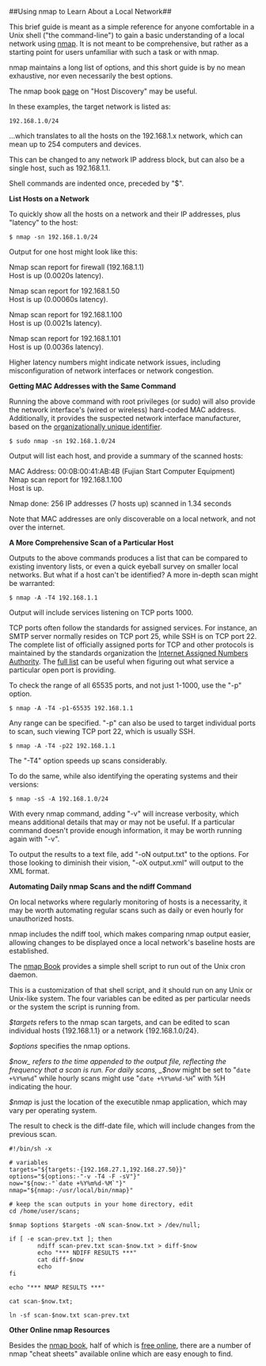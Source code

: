 ##Using nmap to Learn About a Local Network##

This brief guide is meant as a simple reference for anyone comfortable in a Unix shell ("the command-line") to gain a basic understanding of a local network using [nmap](https://nmap.org/). It is not meant to be comprehensive, but rather as a starting point for users unfamiliar with such a task or with nmap.

nmap maintains a long list of options, and this short guide is by no mean exhaustive, nor even necessarily the best options.

The nmap book [page](https://nmap.org/book/man-host-discovery.html) on "Host Discovery" may be useful.

In these examples, the target network is listed as:

	192.168.1.0/24

...which translates to all the hosts on the 192.168.1.x network, which can mean up to 254 computers and devices.

This can be changed to any network IP address block, but can also be a single host, such as 192.168.1.1.

Shell commands are indented once, preceded by "$".

__List Hosts on a Network__

To quickly show all the hosts on a network and their IP addresses, plus "latency" to the host:

	$ nmap -sn 192.168.1.0/24

Output for one host might look like this:

Nmap scan report for firewall (192.168.1.1)  
Host is up (0.0020s latency).

Nmap scan report for 192.168.1.50  
Host is up (0.00060s latency).

Nmap scan report for 192.168.1.100  
Host is up (0.0021s latency).

Nmap scan report for 192.168.1.101  
Host is up (0.0036s latency).

Higher latency numbers might indicate network issues, including misconfiguration of network interfaces or network congestion.

__Getting MAC Addresses with the Same Command__

Running the above command with root privileges (or sudo) will also provide the network interface's (wired or wireless) hard-coded MAC address. Additionally, it provides the suspected network interface manufacturer, based on the [organizationally unique identifier](http://standards-oui.ieee.org/oui.txt).

	$ sudo nmap -sn 192.168.1.0/24

Output will list each host, and provide a summary of the scanned hosts:

MAC Address: 00:0B:00:41:AB:4B (Fujian Start Computer Equipment)  
Nmap scan report for 192.168.1.100  
Host is up.  

Nmap done: 256 IP addresses (7 hosts up) scanned in 1.34 seconds

Note that MAC addresses are only discoverable on a local network, and not over the internet.

__A More Comprehensive Scan of a Particular Host__

Outputs to the above commands produces a list that can be compared to existing inventory lists, or even a quick eyeball survey on smaller local networks. But what if a host can't be identified? A more in-depth scan might be warranted:

	$ nmap -A -T4 192.168.1.1

Output will include services listening on TCP ports 1000.

TCP ports often follow the standards for assigned services. For instance, an SMTP server normally resides on TCP port 25, while SSH is on TCP port 22. The complete list of officially assigned ports for TCP and other protocols is maintained by the standards organization the [Internet Assigned Numbers Authority](https://www.iana.org/). The [full list](https://www.iana.org/assignments/service-names-port-numbers/service-names-port-numbers.txt) can be useful when figuring out what service a particular open port is providing.

To check the range of all 65535 ports, and not just 1-1000, use the "-p" option.

	$ nmap -A -T4 -p1-65535 192.168.1.1

Any range can be specified. "-p" can also be used to target individual ports to scan, such viewing TCP port 22, which is usually SSH.

	$ nmap -A -T4 -p22 192.168.1.1

The "-T4" option speeds up scans considerably.

To do the same, while also identifying the operating systems and their versions:

	$ nmap -sS -A 192.168.1.0/24

With every nmap command, adding "-v" will increase verbosity, which means additional details that may or may not be useful. If a particular command doesn't provide enough information, it may be worth running again with "-v".

To output the results to a text file, add "-oN output.txt" to the options. For those looking to diminish their vision, "-oX output.xml" will output to the XML format.

__Automating Daily nmap Scans and the ndiff Command__

On local networks where regularly monitoring of hosts is a necessarity, it may be worth automating regular scans such as daily or even hourly for unauthorized hosts.

nmap includes the ndiff tool, which makes comparing nmap output easier, allowing changes to be displayed once a local network's baseline hosts are established.

The [nmap Book](https://nmap.org/book/ndiff-man-periodic.html) provides a simple shell script to run out of the Unix cron daemon.

This is a customization of that shell script, and it should run on any Unix or Unix-like system. The four variables can be edited as per particular needs or the system the script is running from.

_$targets_ refers to the nmap scan targets, and can be edited to scan individual hosts {192.168.1.1} or a network {192.168.1.0/24}.

_$options_ specifies the nmap options.

_$now_ refers to the time appended to the output file, reflecting the frequency that a scan is run. For daily scans, _$now_ might be set to "`date +%Y%m%d`" while hourly scans might use "`date +%Y%m%d-%H`" with %H indicating the hour.

_$nmap_ is just the location of the executible nmap application, which may vary per operating system.

The result to check is the diff-date file, which will include changes from the previous scan.

```
#!/bin/sh -x

# variables
targets="${targets:-{192.168.27.1,192.168.27.50}}"
options="${options:-"-v -T4 -F -sV"}"
now="${now:-"`date +%Y%m%d-%M`"}"
nmap="${nmap:-/usr/local/bin/nmap}"

# keep the scan outputs in your home directory, edit
cd /home/user/scans;

$nmap $options $targets -oN scan-$now.txt > /dev/null;

if [ -e scan-prev.txt ]; then
        ndiff scan-prev.txt scan-$now.txt > diff-$now
        echo "*** NDIFF RESULTS ***"
        cat diff-$now
        echo
fi

echo "*** NMAP RESULTS ***"

cat scan-$now.txt;

ln -sf scan-$now.txt scan-prev.txt
```

__Other Online nmap Resources__

Besides the [nmap book](https://nmap.org/book/), half of which is [free online](https://nmap.org/book/toc.html), there are a number of nmap "cheat sheets" available online which are easy enough to find.
